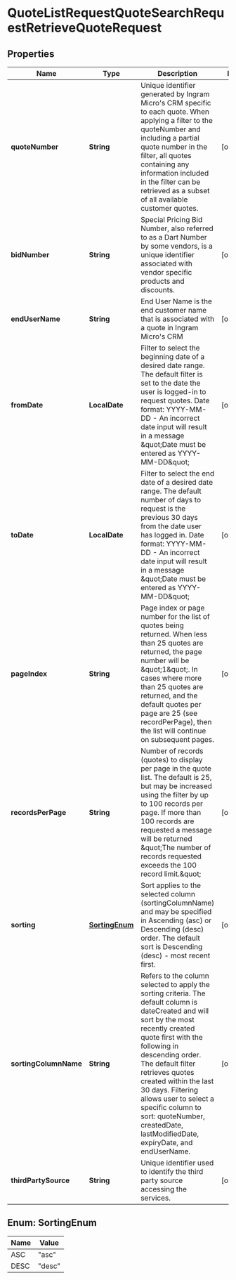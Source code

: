 

# QuoteListRequestQuoteSearchRequestRetrieveQuoteRequest


## Properties

| Name | Type | Description | Notes |
|------------ | ------------- | ------------- | -------------|
|**quoteNumber** | **String** | Unique identifier generated by Ingram Micro&#39;s CRM specific to each quote. When applying a filter to the quoteNumber and including a partial quote number in the filter, all quotes containing any information included in the filter can be retrieved as a subset of all available customer quotes. |  [optional] |
|**bidNumber** | **String** | Special Pricing Bid Number, also referred to as a Dart Number by some vendors, is a unique identifier associated with vendor specific products and discounts. |  [optional] |
|**endUserName** | **String** | End User Name is the end customer name that is associated with a quote in Ingram Micro&#39;s CRM |  [optional] |
|**fromDate** | **LocalDate** | Filter to select the beginning date of a desired date range. The default filter is set to the date the user is logged-in to request quotes. Date format: YYYY-MM-DD - An incorrect date input will result in a message \&quot;Date must be entered as YYYY-MM-DD\&quot; |  [optional] |
|**toDate** | **LocalDate** | Filter to select the end date of a desired date range. The default number of days to request is the previous 30 days from the date user has logged in. Date format: YYYY-MM-DD - An incorrect date input will result in a message \&quot;Date must be entered as YYYY-MM-DD\&quot; |  [optional] |
|**pageIndex** | **String** | Page index or page number for the list of quotes being returned. When less than 25 quotes are returned, the page number will be \&quot;1\&quot;. In cases where more than 25 quotes are returned, and the default quotes per page are 25 (see recordPerPage), then the list will continue on subsequent pages. |  [optional] |
|**recordsPerPage** | **String** | Number of records (quotes) to display per page in the quote list. The default is 25, but may be increased using the filter by up to 100 records per page. If more than 100 records are requested a message will be returned \&quot;The number of records requested exceeds the 100 record limit.\&quot;  |  [optional] |
|**sorting** | [**SortingEnum**](#SortingEnum) | Sort applies to the selected column (sortingColumnName) and may be specified in Ascending (asc) or Descending (desc) order. The default sort is Descending (desc) - most recent first. |  [optional] |
|**sortingColumnName** | **String** | Refers to the column selected to apply the sorting criteria. The default column is dateCreated and will sort by the most recently created quote first with the following in descending order. The default filter retrieves quotes created within the last 30 days. Filtering allows user to select a specific column to sort: quoteNumber, createdDate, lastModifiedDate, expiryDate, and endUserName. |  [optional] |
|**thirdPartySource** | **String** | Unique identifier used to identify the third party source accessing the services. |  [optional] |



## Enum: SortingEnum

| Name | Value |
|---- | -----|
| ASC | &quot;asc&quot; |
| DESC | &quot;desc&quot; |



